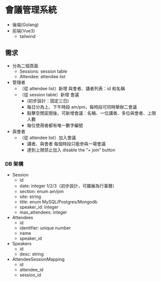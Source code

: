 # 會議管理系統

- 後端(Golang)
- 前端(Vue3)
  - tailwind

## 需求

- 分為二個頁面
  - Sessions: session table
  - Attendee: attendee list
- 管理者
  - （從 attendee list）新增 與會者、講者列表：id 和名稱
  - （從 session table）新增 會議
    - (初步設計：固定三日)
    - 每日分為上、下午時段 am/pm，每時段可同時舉辦二會議
    - 點擊空閒區間後，可新增會議：名稱、一位講者、多位與會者、上限人數
    - 每位使用者都有唯一數字編號
- 與會者
  - （從 attendee list）加入會議
    - 講者、與會者 每個時段只能參與一場會議
    - 達到上限禁止加入 disable the “+ join” button

### DB 架構

- Session
  - id
  - date: integer 1/2/3（初步設計，可擴展為行事曆）
  - section: enum am/pm
  - site: string
  - title: enum MySQL/Postgres/Mongodb
  - speaker_id: integer
  - max_attendees: integer
- Attendees
  - id
  - identifier: unique number
  - name
  - speaker_id
- Speakers
  - id
  - desc: string
- AttendeeSessionMapping
  - id
  - attendee_id
  - session_id
